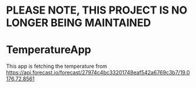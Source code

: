 # PLEASE NOTE, THIS PROJECT IS NO LONGER BEING MAINTAINED

# TemperatureApp
This app is fetching the temperature from https://api.forecast.io/forecast/27974c4bc33201748eaf542a6769c3b7/19.0176,72.8561
